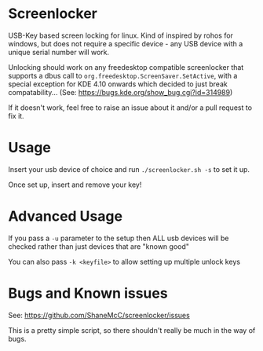 Screenlocker
============

USB-Key based screen locking for linux. Kind of inspired by rohos for windows, but does not require a specific device - any USB device with a unique serial number will work.

Unlocking should work on any freedesktop compatible screenlocker that supports a dbus call to `org.freedesktop.ScreenSaver.SetActive`, with a special exception for KDE 4.10 onwards which decided to just break compatability... (See: https://bugs.kde.org/show_bug.cgi?id=314989)

If it doesn't work, feel free to raise an issue about it and/or a pull request to fix it.

Usage
============
Insert your usb device of choice and run `./screenlocker.sh -s` to set it up.

Once set up, insert and remove your key!

Advanced Usage
============
If you pass a `-u` parameter to the setup then ALL usb devices will be checked rather than just devices that are "known good"

You can also pass `-k <keyfile>` to allow setting up multiple unlock keys

Bugs and Known issues
============

See: https://github.com/ShaneMcC/screenlocker/issues

This is a pretty simple script, so there shouldn't really be much in the way of bugs.
